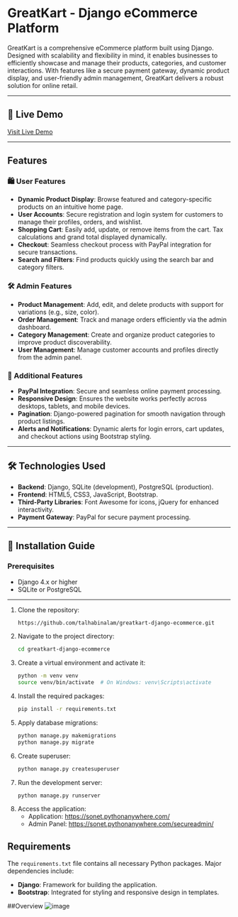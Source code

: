 # GreatKart - Django eCommerce Platform

GreatKart is a comprehensive eCommerce platform built using Django. Designed with scalability and flexibility in mind, it enables businesses to efficiently showcase and manage their products, categories, and customer interactions. With features like a secure payment gateway, dynamic product display, and user-friendly admin management, GreatKart delivers a robust solution for online retail.

---

## 🚀 Live Demo
[Visit Live Demo](https://sonet.pythonanywhere.com/)

---

## Features

### 🛍️ User Features
- **Dynamic Product Display**: Browse featured and category-specific products on an intuitive home page.
- **User Accounts**: Secure registration and login system for customers to manage their profiles, orders, and wishlist.
- **Shopping Cart**: Easily add, update, or remove items from the cart. Tax calculations and grand total displayed dynamically.
- **Checkout**: Seamless checkout process with PayPal integration for secure transactions.
- **Search and Filters**: Find products quickly using the search bar and category filters.

### 🛠️ Admin Features
- **Product Management**: Add, edit, and delete products with support for variations (e.g., size, color).
- **Order Management**: Track and manage orders efficiently via the admin dashboard.
- **Category Management**: Create and organize product categories to improve product discoverability.
- **User Management**: Manage customer accounts and profiles directly from the admin panel.

### 🌟 Additional Features
- **PayPal Integration**: Secure and seamless online payment processing.
- **Responsive Design**: Ensures the website works perfectly across desktops, tablets, and mobile devices.
- **Pagination**: Django-powered pagination for smooth navigation through product listings.
- **Alerts and Notifications**: Dynamic alerts for login errors, cart updates, and checkout actions using Bootstrap styling.

---

## 🛠️ Technologies Used
- **Backend**: Django, SQLite (development), PostgreSQL (production).
- **Frontend**: HTML5, CSS3, JavaScript, Bootstrap.
- **Third-Party Libraries**: Font Awesome for icons, jQuery for enhanced interactivity.
- **Payment Gateway**: PayPal for secure payment processing.

---

## 📖 Installation Guide

### Prerequisites
- Django 4.x or higher
- SQLite or PostgreSQL

---

1. Clone the repository:
   ```bash
   https://github.com/talhabinalam/greatkart-django-ecommerce.git
   ```
2. Navigate to the project directory:
   ```bash
   cd greatkart-django-ecommerce
   ```
3. Create a virtual environment and activate it:
   ```bash
   python -m venv venv
   source venv/bin/activate  # On Windows: venv\Scripts\activate
   ```
4. Install the required packages:
   ```bash
   pip install -r requirements.txt
   ```
5. Apply database migrations:
   ```bash
   python manage.py makemigrations
   python manage.py migrate
   ```
6. Create superuser:
   ```bash
   python manage.py createsuperuser
   ```
7. Run the development server:
   ```bash
   python manage.py runserver
   ```
8. Access the application:
   - Application: https://sonet.pythonanywhere.com/
   - Admin Panel: https://sonet.pythonanywhere.com/secureadmin/

## Requirements

The `requirements.txt` file contains all necessary Python packages. Major dependencies include:
* **Django**: Framework for building the application.
* **Bootstrap**: Integrated for styling and responsive design in templates.

##Overview
![image](https://github.com/user-attachments/assets/38c5adb0-0500-4ad8-b2ee-e8af7071ec78)
